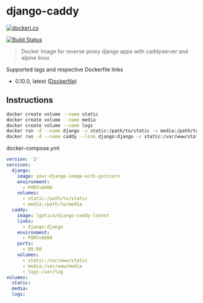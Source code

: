 # django-caddy

[![dockeri.co](http://dockeri.co/image/lgatica/django-caddy)](https://hub.docker.com/r/lgatica/django-caddy/)

[![Build Status](https://travis-ci.org/lgaticaq/django-caddy.svg?branch=master)](https://travis-ci.org/lgaticaq/django-caddy)

> Docker Image for reverse proxy django apps with caddyserver and alpine linux

Supported tags and respective Dockerfile links

- 0.10.0, latest ([Dockerfile](https://github.com/lgaticaq/django-caddy/blob/master/Dockerfile))

## Instructions

```bash
docker create volume --name static
docker create volume --name media
docker create volume --name logs
docker run -d --name django -v static:/path/to/static -v media:/path/to/media -e PORT 8000 your-django-image-with-gunicorn
docker run -d --name caddy --link django:django -v static:/var/www/static -v media:/var/www/media -v logs:/var/log -e PORT 8000 lgatica/django-caddy
```

docker-compose.yml
```yml
version: '2'
services:
  django:
    image: your-django-image-with-gunicorn
    environment:
      - PORT=8000
    volumes:
      - static:/path/to/static
      - media:/path/to/media
  caddy:
    image: lgatica/django-caddy:latest
    links:
      - django:django
    environment:
      - PORT=8000
    ports:
      - 80:80
    volumes:
      - static:/var/www/static
      - media:/var/www/media
      - logs:/var/log
volumes:
  static:
  media:
  logs:
```
